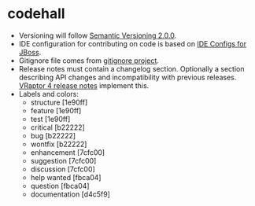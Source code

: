 codehall
========
- Versioning will follow [Semantic Versioning 2.0.0](http://semver.org/).
- IDE configuration for contributing on code is based on [IDE Configs for JBoss](https://github.com/jboss/ide-config).
- Gitignore file comes from [gitignore project](https://github.com/github/gitignore).
- Release notes must contain a changelog section. Optionally a section describing API changes and incompatibility with previous releases. [VRaptor 4 release notes](https://github.com/caelum/vraptor4/releases) implement this.
- Labels and colors:
   - structure [1e90ff]
   - feature [1e90ff]
   - test [1e90ff]
   - critical [b22222]
   - bug [b22222]
   - wontfix [b22222]
   - enhancement [7cfc00]
   - suggestion [7cfc00]
   - discussion [7cfc00]
   - help wanted [fbca04]
   - question [fbca04]
   - documentation [d4c5f9]
